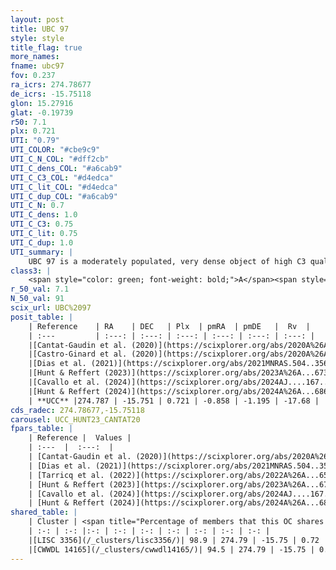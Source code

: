 ```yaml
---
layout: post
title: UBC 97
style: style
title_flag: true
more_names: 
fname: ubc97
fov: 0.237
ra_icrs: 274.78677
de_icrs: -15.75118
glon: 15.27916
glat: -0.19739
r50: 7.1
plx: 0.721
UTI: "0.79"
UTI_COLOR: "#cbe9c9"
UTI_C_N_COL: "#dff2cb"
UTI_C_dens_COL: "#a6cab9"
UTI_C_C3_COL: "#d4edca"
UTI_C_lit_COL: "#d4edca"
UTI_C_dup_COL: "#a6cab9"
UTI_C_N: 0.7
UTI_C_dens: 1.0
UTI_C_C3: 0.75
UTI_C_lit: 0.75
UTI_C_dup: 1.0
UTI_summary: |
    UBC 97 is a moderately populated, very dense object of high C3 quality. It is well-studied in the literature. This object shares a large percentage of members with 2 later reported entries.
class3: |
    <span style="color: green; font-weight: bold;">A</span><span style="color: #FFC300; font-weight: bold;">B</span>
r_50_val: 7.1
N_50_val: 91
scix_url: UBC%2097
posit_table: |
    | Reference    | RA    | DEC   | Plx  | pmRA  | pmDE   |  Rv  |
    | :---         | :---: | :---: | :---: | :---: | :---: | :---: |
    |[Cantat-Gaudin et al. (2020)](https://scixplorer.org/abs/2020A%26A...640A...1C) | 274.782 | -15.722 | 0.736 | -0.872 | -1.161 | -- |
    |[Castro-Ginard et al. (2020)](https://scixplorer.org/abs/2020A%26A...635A..45C) | 274.779 | -15.726 | 0.733 | -0.871 | -1.146 | -- |
    |[Dias et al. (2021)](https://scixplorer.org/abs/2021MNRAS.504..356D) | 274.785 | -15.743 | 0.728 | -0.873 | -1.15 | -- |
    |[Hunt & Reffert (2023)](https://scixplorer.org/abs/2023A%26A...673A.114H) | 274.814 | -15.734 | 0.718 | -0.835 | -1.212 | -18.173 |
    |[Cavallo et al. (2024)](https://scixplorer.org/abs/2024AJ....167...12C) | 274.797 | -15.748 | 0.718 | -- | -- | -- |
    |[Hunt & Reffert (2024)](https://scixplorer.org/abs/2024A%26A...686A..42H) | 274.814 | -15.734 | 0.718 | -0.835 | -1.212 | -18.173 |
    | **UCC** |274.787 | -15.751 | 0.721 | -0.858 | -1.195 | -17.68 | 
cds_radec: 274.78677,-15.75118
carousel: UCC_HUNT23_CANTAT20
fpars_table: |
    | Reference |  Values |
    | :---  |  :---:  |
    | [Cantat-Gaudin et al. (2020)](https://scixplorer.org/abs/2020A%26A...640A...1C) | `AVNN=1.16, DMNN=10.69, AgeNN=8.08` |
    | [Dias et al. (2021)](https://scixplorer.org/abs/2021MNRAS.504..356D) | `Av=1.518, Dist=1348, logage=7.705, [Fe/H]=-0.019` |
    | [Tarricq et al. (2022)](https://scixplorer.org/abs/2022A%26A...659A..59T) | `Dist=1325, logAgeNN=8.14` |
    | [Hunt & Reffert (2023)](https://scixplorer.org/abs/2023A%26A...673A.114H) | `AV50=1.234, diffAV50=0.343, MOD50=10.588, logAge50=8.0` |
    | [Cavallo et al. (2024)](https://scixplorer.org/abs/2024AJ....167...12C) | `AV50=1.89, dMod50=10.11, logAge50=8.21, [Fe/H]50=-0.75` |
    | [Hunt & Reffert (2024)](https://scixplorer.org/abs/2024A%26A...686A..42H) | `MassJ=464.712` |
shared_table: |
    | Cluster | <span title="Percentage of members that this OC shares with the ones listed">%</span>   | RA   | DEC   | Plx   | pmRA  | pmDE  | Rv | UTI |
    | :-: | :-: |:-: | :-: | :-: | :-: | :-: | :-: | :-: |
    |[LISC 3356](/_clusters/lisc3356/)| 98.9 | 274.79 | -15.75 | 0.72 | -0.84 | -1.19 | -27.28 |0.1 |
    |[CWWDL 14165](/_clusters/cwwdl14165/)| 94.5 | 274.79 | -15.75 | 0.72 | -0.85 | -1.2 | -27.24 |0.02 |
---
```

